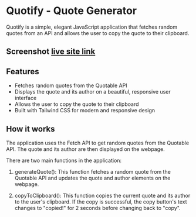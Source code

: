 # Quotify - Quote Generator 
Quotify is a simple, elegant JavaScript application that fetches random quotes from an API and allows the user to copy the quote to their clipboard.

## Screenshot [live site link]()

## Features
- Fetches random quotes from the Quotable API
- Displays the quote and its author on a beautiful, responsive user interface
- Allows the user to copy the quote to their clipboard
- Built with Tailwind CSS for modern and responsive design

## How it works
The application uses the Fetch API to get random quotes from the Quotable API. The quote and its author are then displayed on the webpage.

There are two main functions in the application:

1. generateQuote(): This function fetches a random quote from the Quotable API and updates the quote and author elements on the webpage.

2. copyToClipboard(): This function copies the current quote and its author to the user's clipboard. If the copy is successful, the copy button's text changes to "copied!" for 2 seconds before changing back to "copy".